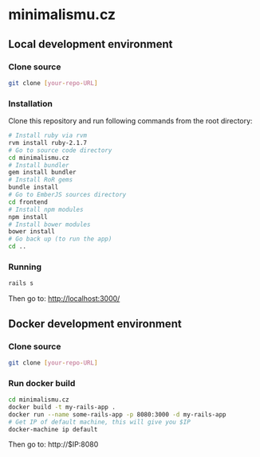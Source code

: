 # minimalismu.cz

## Local development environment

### Clone source

```sh
git clone [your-repo-URL]
```

### Installation

Clone this repository and run following commands from the root directory:

```sh
# Install ruby via rvm
rvm install ruby-2.1.7
# Go to source code directory
cd minimalismu.cz
# Install bundler
gem install bundler
# Install RoR gems
bundle install
# Go to EmberJS sources directory
cd frontend
# Install npm modules
npm install
# Install bower modules
bower install
# Go back up (to run the app)
cd ..
```

### Running

```sh
rails s
```

Then go to: [http://localhost:3000/](http://localhost:3000/)

## Docker development environment

### Clone source

```sh
git clone [your-repo-URL]
```

### Run docker build

```sh
cd minimalismu.cz
docker build -t my-rails-app .
docker run --name some-rails-app -p 8080:3000 -d my-rails-app
# Get IP of default machine, this will give you $IP
docker-machine ip default
```

Then go to: http://$IP:8080
